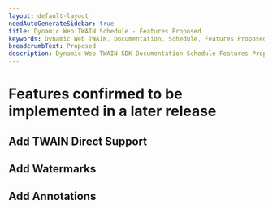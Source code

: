 ```yaml
---
layout: default-layout
needAutoGenerateSidebar: true
title: Dynamic Web TWAIN Schedule - Features Proposed
keywords: Dynamic Web TWAIN, Documentation, Schedule, Features Proposed
breadcrumbText: Proposed
description: Dynamic Web TWAIN SDK Documentation Schedule Features Proposed Page
---
```


# Features confirmed to be implemented in a later release

## Add TWAIN Direct Support

## Add Watermarks

## Add Annotations
